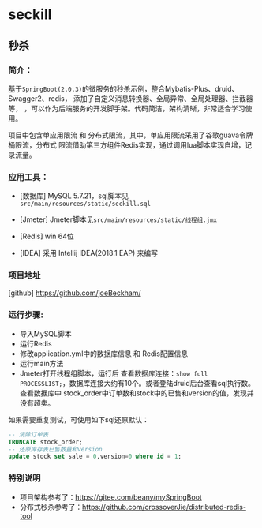# seckill

 ## 秒杀

### 简介：
基于`SpringBoot(2.0.3)`的微服务的秒杀示例，整合Mybatis-Plus、druid、Swagger2、redis，
添加了自定义消息转换器、全局异常、全局处理器、拦截器等，
，可以作为后端服务的开发脚手架。代码简洁，架构清晰，非常适合学习使用。

项目中包含单应用限流 和 分布式限流，其中，单应用限流采用了谷歌guava令牌桶限流，分布式
限流借助第三方组件Redis实现，通过调用lua脚本实现自增，记录流量。

### 应用工具：
- [数据库]  MySQL 5.7.21，sql脚本见`src/main/resources/static/seckill.sql`

- [Jmeter]  Jmeter脚本见`src/main/resources/static/线程组.jmx`
- [Redis]   win 64位 
- [IDEA]    采用 Intellij IDEA(2018.1 EAP) 来编写

### 项目地址
[github] https://github.com/joeBeckham/

### 运行步骤: 
- 导入MySQL脚本
- 运行Redis
- 修改application.yml中的数据库信息 和 Redis配置信息
- 运行main方法
- Jmeter打开线程组脚本，运行后 查看数据库连接：`show full PROCESSLIST;`，数据库连接大约有10个。或者登陆druid后台查看sql执行数。
查看数据库中 stock_order中订单数和stock中的已售和version的值，发现并没有超卖。

如果需要重复测试，可使用如下sql还原默认：

```sql
-- 清除订单表
TRUNCATE stock_order;
-- 还原库存表已售数量和version
update stock set sale = 0,version=0 where id = 1;
```

### 特别说明

- 项目架构参考了：https://gitee.com/beany/mySpringBoot 
- 分布式秒杀参考了：https://github.com/crossoverJie/distributed-redis-tool